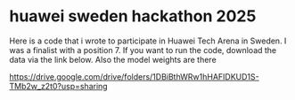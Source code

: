 # huawei sweden hackathon 2025

Here is a code that i wrote to participate in Huawei Tech Arena in Sweden. I was a finalist with a position 7. If you want to run the code, download the data via the link below. Also the model weights are there

https://drive.google.com/drive/folders/1DBiBthWRw1hHAFIDKUD1S-TMb2w_z2t0?usp=sharing
